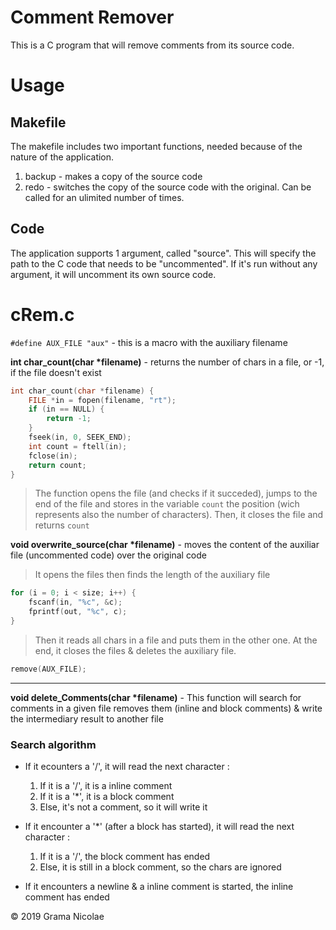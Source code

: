 # Comment Remover

This is a C program that will remove comments from its source code. 

# Usage

## Makefile

The makefile includes two important functions, needed because of the nature of the application.
1. backup - makes a copy of the source code
2. redo - switches the copy of the source code with the original. Can be called for an ulimited number of times.

## Code

The application supports 1 argument, called "source". This will specify the path to the C code that needs to be "uncommented". If it's run without any argument, it will uncomment its own source code.

# cRem.c


`#define AUX_FILE "aux"` - this is a macro with the auxiliary filename 

__int char_count(char *filename)__ - returns the number of chars in a file, or -1, if the file doesn't exist

```c
int char_count(char *filename) {
    FILE *in = fopen(filename, "rt");
    if (in == NULL) {
        return -1;
    }
    fseek(in, 0, SEEK_END);
    int count = ftell(in);
    fclose(in);
    return count;
}
```

> The function opens the file (and checks if it succeded), jumps to the end of the file and stores in the variable `count` the position (wich represents also the number of characters). Then, it closes the file and returns `count`

__void overwrite_source(char *filename)__ - moves the content of the auxiliar file (uncommented code) over the original code

> It opens the files then finds the length of the auxiliary file
```c
for (i = 0; i < size; i++) {
    fscanf(in, "%c", &c);
    fprintf(out, "%c", c);
}
```
> Then it reads all chars in a file and puts them in the other one. At the end, it closes
the files & deletes the auxiliary file.
```c
remove(AUX_FILE);
```
___
__void delete_Comments(char *filename)__ - This function will search for comments in a given file removes them (inline and block comments) & write the intermediary result to another file

### Search algorithm
- If it ecounters a '/', it will read the next character :
    1. If it is a '/', it is a inline comment
    2. If it is a '*', it is a block comment
    3. Else, it's not a comment, so it will write it

- If it encounter a '*' (after a block has started), it will read the next character :
    1. If it is a '/', the block comment has ended
    2. Else, it is still in a block comment, so the chars are ignored

- If it encounters a newline & a inline comment is started, the inline comment has ended

© 2019 Grama Nicolae